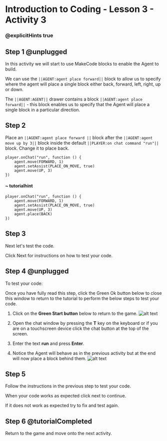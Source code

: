 # Introduction to Coding - Lesson 3 - Activity 3

### @explicitHints true

## Step 1 @unplugged
In this activity we will start to use MakeCode blocks to enable the Agent to build.

We can use the ``||AGENT:agent place forward||`` block to allow us to specify where the agent will place a single block either back, forward, left, right, up or down.

The ``||AGENT:AGENT||`` drawer contains a block ``||AGENT:agent place forward||`` - this block enables us to specify that the Agent will place a single block in a particular direction.

## Step 2
Place an ``||AGENT:agent place forward ||`` block after the ``||AGENT:agent move up by 3||`` block inside the default ``||PLAYER:on chat command "run"||`` block. 
Change it to place back.
```template
player.onChat("run", function () {
    agent.move(FORWARD, 1)
    agent.setAssist(PLACE_ON_MOVE, true)
	agent.move(UP, 3)
})
```
#### ~ tutorialhint
```blocks
player.onChat("run", function () {
    agent.move(FORWARD, 1)
    agent.setAssist(PLACE_ON_MOVE, true)
	agent.move(UP, 3)
	agent.place(BACK)
})
```

## Step 3
Next let's test the code.

Click Next for instructions on how to test your code.

## Step 4 @unplugged
To test your code:

Once you have fully read this step, click the Green Ok button below to close this window to return to the tutorial to perform the below steps to test your code.

1. Click on the **Green Start button** below to return to the game.
![alt text](https://introductionv3.codingcredentials.com/Lesson3/3.1.1/images/4.jpg?raw=true "Start")


2. Open the chat window by pressing the **T** key on the keyboard or if you are on a touchscreen device click the chat button at the top of the screen.


3. Enter the text **run** and press **Enter**.


4. Notice the Agent will behave as in the previous activity but at the end will now place a block behind them.
![alt text](https://introductionv3.codingcredentials.com/Lesson4/4.2.1/images/1.jpg?raw=true "Run")

## Step 5
Follow the instructions in the previous step to test your code.

When your code works as expected click next to continue.

If it does not work as expected try to fix and test again.

## Step 6 @tutorialCompleted
Return to the game and move onto the next activity.
